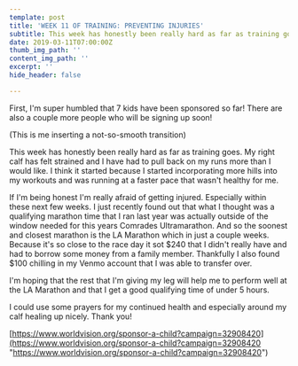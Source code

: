 ```yaml
---
template: post
title: 'WEEK 11 OF TRAINING: PREVENTING INJURIES'
subtitle: This week has honestly been really hard as far as training goes.
date: 2019-03-11T07:00:00Z
thumb_img_path: ''
content_img_path: ''
excerpt: ''
hide_header: false

---
```

First, I'm super humbled that 7 kids have been sponsored so far! There are also a couple more people who will be signing up soon!

(This is me inserting a not-so-smooth transition)

This week has honestly been really hard as far as training goes. My right calf has felt strained and I have had to pull back on my runs more than I would like. I think it started because I started incorporating more hills into my workouts and was running at a faster pace that wasn't healthy for me.

If I'm being honest I'm really afraid of getting injured. Especially within these next few weeks. I just recently found out that what I thought was a qualifying marathon time that I ran last year was actually outside of the window needed for this years Comrades Ultramarathon. And so the soonest and closest marathon is the LA Marathon which in just a couple weeks. Because it's so close to the race day it sot $240 that I didn't really have and had to borrow some money from a family member. Thankfully I also found $100 chilling in my Venmo account that I was able to transfer over.

I'm hoping that the rest that I'm giving my leg will help me to perform well at the LA Marathon and that I get a good qualifying time of under 5 hours.

I could use some prayers for my continued health and especially around my calf healing up nicely. Thank you!

[https://www.worldvision.org/sponsor-a-child?campaign=32908420](https://www.worldvision.org/sponsor-a-child?campaign=32908420 "https://www.worldvision.org/sponsor-a-child?campaign=32908420")